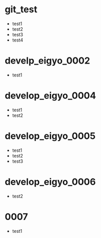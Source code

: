 # git_test

- test1
- test2
- test3
- test4

# develp_eigyo_0002

- test1

# develop_eigyo_0004

- test1
- test2

# develop_eigyo_0005

- test1
- test2
- test3

# develop_eigyo_0006

- test2

# 0007

- test1